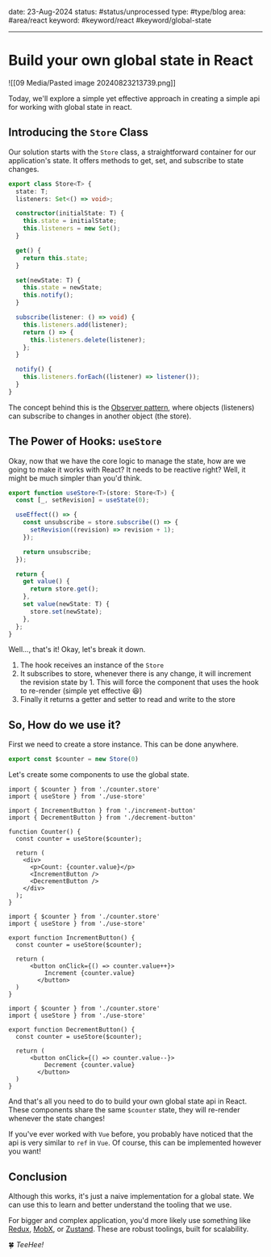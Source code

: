 
date: 23-Aug-2024
status: #status/unprocessed 
type: #type/blog 
area: #area/react 
keyword: #keyword/react #keyword/global-state 

---

# Build your own global state in React

![[09 Media/Pasted image 20240823213739.png]]

Today, we'll explore a simple yet effective approach in creating a simple api for working with global state in react.


## Introducing the `Store` Class

Our solution starts with the `Store` class, a straightforward container for our application's state. It offers methods to get, set, and subscribe to state changes.

```typescript title="store.ts"
export class Store<T> {
  state: T;
  listeners: Set<() => void>;

  constructor(initialState: T) {
    this.state = initialState;
    this.listeners = new Set();
  }

  get() {
    return this.state;
  }

  set(newState: T) {
    this.state = newState;
    this.notify();
  }

  subscribe(listener: () => void) {
    this.listeners.add(listener);
    return () => {
      this.listeners.delete(listener);
    };
  }

  notify() {
    this.listeners.forEach((listener) => listener());
  }
}
```

The concept behind this is the [Observer pattern](https://www.patterns.dev/vanilla/observer-pattern), where objects (listeners) can subscribe to changes in another object (the store).


## The Power of Hooks: `useStore`

Okay, now that we have the core logic to manage the state, how are we going to make it works with React? It needs to be reactive right? Well, it might be much simpler than you'd think.

```typescript title="use-store.ts"
export function useStore<T>(store: Store<T>) {
  const [_, setRevision] = useState(0);

  useEffect(() => {
    const unsubscribe = store.subscribe(() => {
      setRevision((revision) => revision + 1);
    });

    return unsubscribe;
  });

  return {
    get value() {
      return store.get();
    },
    set value(newState: T) {
      store.set(newState);
    },
  };
}
```

Well..., that's it! Okay, let's break it down. 

1. The hook receives an instance of the `Store`
2. It subscribes to store, whenever there is any change, it will increment the revision state by 1. This will force the component that uses the hook to re-render (simple yet effective 😆)
3. Finally it returns a getter and setter to read and write to the store


## So, How do we use it?

First we need to create a store instance. This can be done anywhere.

```typescript title="counter.store.ts"
export const $counter = new Store(0)
```

Let's create some components to use the global state.

```tsx title="counter.tsx"
import { $counter } from './counter.store'
import { useStore } from './use-store'

import { IncrementButton } from './increment-button'
import { DecrementButton } from './decrement-button'

function Counter() {
  const counter = useStore($counter);

  return (
    <div>
      <p>Count: {counter.value}</p>
      <IncrementButton />
      <DecrementButton />
    </div>
  );
}
```

```tsx title="increment-button.tsx"
import { $counter } from './counter.store'
import { useStore } from './use-store'

export function IncrementButton() {
  const counter = useStore($counter);
  
  return (
	  <button onClick={() => counter.value++}>
		  Increment {counter.value}
		</button>
  )
}
```

```tsx title="decrement-button.tsx"
import { $counter } from './counter.store'
import { useStore } from './use-store'

export function DecrementButton() {
  const counter = useStore($counter);
  
  return (
	  <button onClick={() => counter.value--}>
		  Decrement {counter.value}
		</button>
  )
}
```

And that's all you need to do to build your own global state api in React. These components share the same `$counter` state, they will re-render whenever the state changes!

If you've ever worked with `Vue` before, you probably have noticed that the api is very similar to `ref` in `Vue`. Of course, this can be implemented however you want!


## Conclusion

Although this works, it's just a naive implementation for a global state. We can use this to learn and better understand the tooling that we use. 

For bigger and complex application, you'd more likely use something like [Redux](https://redux.js.org/), [MobX](https://mobx.js.org/README.html), or [Zustand](https://zustand.docs.pmnd.rs/getting-started/introduction). These are robust toolings, built for scalability.


🍀 *TeeHee!*